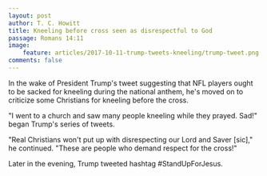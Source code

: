 ```yaml
---
layout: post
author: T. C. Howitt
title: Kneeling before cross seen as disrespectful to God
passage: Romans 14:11
image:
    feature: articles/2017-10-11-trump-tweets-kneeling/trump-tweet.png
comments: false
---
```


In the wake of President Trump's tweet suggesting that NFL players ought to be sacked for kneeling during the national anthem, he's moved on to criticize some Christians for kneeling before the cross.

"I went to a church and saw many people kneeling while they prayed.  Sad!" began Trump's series of tweets.

"Real Christians won't put up with disrespecting our Lord and Saver [sic]," he continued.  "These are people who demand respect for the cross!"

Later in the evening, Trump tweeted hashtag #StandUpForJesus.
